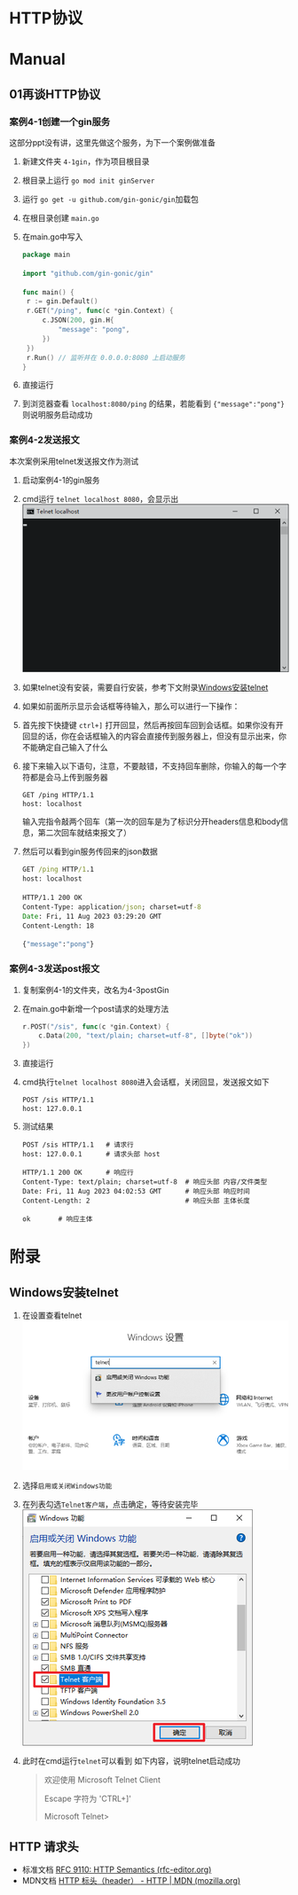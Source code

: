 # HTTP协议

# Manual

## 01再谈HTTP协议

### 案例4-1创建一个gin服务

这部分ppt没有讲，这里先做这个服务，为下一个案例做准备

1. 新建文件夹 `4-1gin`，作为项目根目录

2. 根目录上运行 `go mod init ginServer`

3. 运行 `go get -u github.com/gin-gonic/gin`加载包

4. 在根目录创建 `main.go`

5. 在main.go中写入

   ```go
   package main
   
   import "github.com/gin-gonic/gin"
   
   func main() {
   	r := gin.Default()
   	r.GET("/ping", func(c *gin.Context) {
   		c.JSON(200, gin.H{
   			"message": "pong",
   		})
   	})
   	r.Run() // 监听并在 0.0.0.0:8080 上启动服务
   }
   ```

6. 直接运行

7. 到浏览器查看 `localhost:8080/ping` 的结果，若能看到 `{"message":"pong"}`则说明服务启动成功

### 案例4-2发送报文

本次案例采用telnet发送报文作为测试

1. 启动案例4-1的gin服务

2. cmd运行 `telnet localhost 8080`，会显示出![image-20230811111750235](course4http协议.assets/image-20230811111750235.png)

3. 如果telnet没有安装，需要自行安装，参考下文附录[Windows安装telnet](##Windows安装telnet)

4. 如果如前面所示显示会话框等待输入，那么可以进行一下操作：

5. 首先按下快捷键 `ctrl+]` 打开回显，然后再按回车回到会话框。如果你没有开回显的话，你在会话框输入的内容会直接传到服务器上，但没有显示出来，你不能确定自己输入了什么

6. 接下来输入以下语句，注意，不要敲错，不支持回车删除，你输入的每一个字符都是会马上传到服务器

   ```http
   GET /ping HTTP/1.1
   host: localhost
   
   ```

   输入完指令敲两个回车（第一次的回车是为了标识分开headers信息和body信息，第二次回车就结束报文了）

7. 然后可以看到gin服务传回来的json数据

   ```cmd
   GET /ping HTTP/1.1
   host: localhost
   
   HTTP/1.1 200 OK
   Content-Type: application/json; charset=utf-8
   Date: Fri, 11 Aug 2023 03:29:20 GMT
   Content-Length: 18
   
   {"message":"pong"}
   ```

### 案例4-3发送post报文

1. 复制案例4-1的文件夹，改名为4-3postGin

2. 在main.go中新增一个post请求的处理方法

   ```go
   r.POST("/sis", func(c *gin.Context) {
       c.Data(200, "text/plain; charset=utf-8", []byte("ok"))
   })
   ```

3. 直接运行

4. cmd执行`telnet localhost 8080`进入会话框，关闭回显，发送报文如下

   ```http
   POST /sis HTTP/1.1
   host: 127.0.0.1
   ```

5. 测试结果

   ```shell
   POST /sis HTTP/1.1	# 请求行
   host: 127.0.0.1		# 请求头部 host
   
   HTTP/1.1 200 OK		# 响应行
   Content-Type: text/plain; charset=utf-8	# 响应头部 内容/文件类型
   Date: Fri, 11 Aug 2023 04:02:53 GMT		# 响应头部 响应时间
   Content-Length: 2						# 响应头部 主体长度
   
   ok		# 响应主体
   ```

   





# 附录

## Windows安装telnet

1. 在设置查看telnet![image-20230811110634238](course4http协议.assets/image-20230811110634238.png)

2. 选择`启用或关闭Windows功能`

3. 在列表勾选`Telnet客户端`，点击确定，等待安装完毕![image-20230811110730459](course4http协议.assets/image-20230811110730459.png)

4. 此时在cmd运行`telnet`可以看到 如下内容，说明telnet启动成功

   > 欢迎使用 Microsoft Telnet Client
   >
   > Escape 字符为 'CTRL+]'
   >
   > Microsoft Telnet>



## HTTP 请求头

- 标准文档 [RFC 9110: HTTP Semantics (rfc-editor.org)](https://www.rfc-editor.org/rfc/rfc9110)
- MDN文档 [HTTP 标头（header） - HTTP | MDN (mozilla.org)](https://developer.mozilla.org/zh-CN/docs/web/http/headers)





